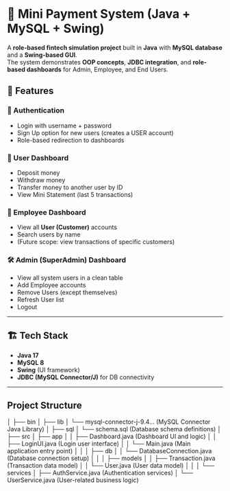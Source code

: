 # 🏦 Mini Payment System (Java + MySQL + Swing)

A **role-based fintech simulation project** built in **Java** with **MySQL database** and a **Swing-based GUI**.  
The system demonstrates **OOP concepts**, **JDBC integration**, and **role-based dashboards** for Admin, Employee, and End Users.


## 🚀 Features

### 🔑 Authentication
- Login with username + password
- Sign Up option for new users (creates a USER account)
- Role-based redirection to dashboards

### 👤 User Dashboard
- Deposit money
- Withdraw money
- Transfer money to another user by ID
- View Mini Statement (last 5 transactions)

### 👔 Employee Dashboard
- View all **User (Customer)** accounts
- Search users by name
- (Future scope: view transactions of specific customers)

### 🛠️ Admin (SuperAdmin) Dashboard
- View all system users in a clean table
- Add Employee accounts
- Remove Users (except themselves)
- Refresh User list
- Logout

---

## 🏗️ Tech Stack
- **Java 17**
- **MySQL 8**
- **Swing** (UI framework)
- **JDBC (MySQL Connector/J)** for DB connectivity

---

## Project Structure 
│
├── bin
│
├── lib
│   └── mysql-connector-j-9.4...  (MySQL Connector Java Library)
│
├── sql
│   └── schema.sql                (Database schema definitions)
│
├── src
│   ├── app
│   │   ├── Dashboard.java       (Dashboard UI and logic)
│   │   ├── LoginUI.java         (Login user interface)
│   │   └── Main.java            (Main application entry point)
│   │
│   ├── db
│   │   └── DatabaseConnection.java  (Database connection setup)
│   │
│   ├── models
│   │   ├── Transaction.java     (Transaction data model)
│   │   └── User.java            (User data model)
│   │
│   └── services
│       ├── AuthService.java     (Authentication services)
│       └── UserService.java     (User-related business logic)

